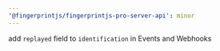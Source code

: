 ```yaml
---
'@fingerprintjs/fingerprintjs-pro-server-api': minor
---
```


add `replayed` field to `identification` in Events and Webhooks